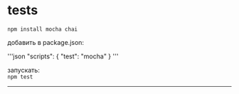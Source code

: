 # tests  

`npm install mocha chai`  

добавить в package.json:  

'''json
"scripts": {
    "test": "mocha"
  }
'''

запускать:  
`npm test`  

---  
